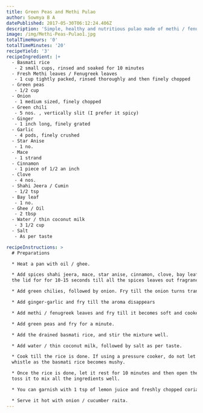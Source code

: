 ```yaml
---
title: Green Peas and Methi Pulao
author: Sowmya B A
datePublished: 2017-05-30T06:12:24.406Z
description: 'Simple, healthy and nutritious pulao made of methi / fenugreek leaves'
image: /img/Methi-Peas-Pulao1.jpg
totalTimeHours: '0'
totalTimeMinutes: '20'
recipeYield: '3'
recipeIngredient: |+
  - Basmati rice
   - 2 small cups, rinsed and soaked for 10 minutes
  - Fresh Methi leaves / Fenugreek leaves
   - 1 cup tightly packed, rinsed thoroughly and then finely chopped
  - Green peas 
   - 1/2 cup
  - Onion
   - 1 medium sized, finely chopped
  - Green chili
   - 5 nos. , vertically slit (I prefer it spicy)
  - Ginger
   - 1 inch long, finely grated
  - Garlic
   - 4 pods, finely crushed
  - Star Anise
   - 1 no.
  - Mace
   - 1 strand
  - Cinnamon
   - 1 piece of 1/2 an inch
  - Clove
   - 4 nos.
  - Shahi Jeera / Cumin
   - 1/2 tsp
  - Bay leaf
   - 1 no.
  - Ghee / Oil
   - 2 tbsp
  - Water / thin coconut milk
   - 3 1/2 cup 
  - Salt
   - As per taste

recipeInstructions: >
  # Preparations

  * Heat a pan with oil / ghee.

  * Add spices shahi jeera, mace, star anise, cinnamon, clove, bay leaf. Cover
  the lid for for 10-15 seconds till all the spices leaves out fragrance.

  * Add green chilies, followed by onion. Fry till the onion turns translucent.

  * Add ginger-garlic and fry till the aroma disappears

  * Add methi / fenugreek leaves and fry till it becomes soft and cooked.

  * Add green peas and fry for a minute.

  * Add the drained basmati rice, and stir the mixture well.

  * Add water / thin coconut milk, followed by salt as per taste.

  * Cook till the rice is done. If using a pressure cooker, do not let it
  whistle as the basmati rice becomes mushy. 

  * Once the rice is done, let it rest for 10 minutes and then open the lid and
  toss it to mix all the ingredients well. 

  * You can garnish with 1 tsp of lemon juice and freshly chopped coriander.

  * Serve it hot with onion / cucumber raita.
---
```



